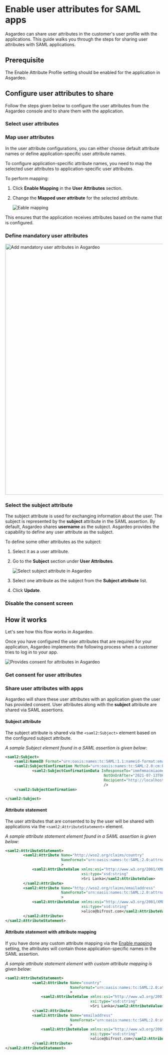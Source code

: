 # Enable user attributes for SAML apps

Asgardeo can share user attributes in the customer's <a :href="$withBase('/guides/users/manage-customers/#manage-the-customer-s-profile')">user profile</a> with the applications. This guide walks you through the steps for sharing user attributes with SAML applications. 

## Prerequisite

The <a :href="$withBase('/references/app-settings/saml-settings-for-app/#attribute-profile')">Enable Attribute Profile</a> setting should be enabled for the application in Asgardeo.

## Configure user attributes to share

Follow the steps given below to configure the user attributes from the Asgardeo console and to share them with the application.

### Select user attributes

<CommonGuide guide='guides/fragments/manage-app/manage-user-attributes/select-user-attributes.md'/>

### Map user attributes

In the user attribute configurations, you can either choose default attribute names or define application-specific user attribute names.

To configure application-specific attribute names, you need to map the selected user attributes to application-specific user attributes. 

To perform mapping:
1. Click **Enable Mapping** in the **User Attributes** section.
2. Change the **Mapped user attribute** for the selected attribute.
   
   <img :src="$withBase('/assets/img/guides/applications/attributes/saml/enable-mapping.png')" alt="Eable mapping">

This ensures that the application receives attributes based on the name that is configured.

### Define mandatory user attributes

<CommonGuide guide='guides/fragments/manage-app/manage-user-attributes/select-mandatory-attributes.md'/>

<img :src="$withBase('/assets/img/guides/applications/attributes/saml/add-mandatory-user-attributes.png')" width="800" alt="Add mandatory user attributes in Asgardeo">

### Select the subject attribute

The subject attribute is used for exchanging information about the user. The subject is represented by the **subject** attribute in the SAML assertion. 
By default, Asgardeo shares **username** as the subject. Asgardeo provides the capability to define any user attribute as the subject.

To define some other attributes as the subject:

1. <a :href="$withBase('#select-user-attributes')">Select it as a user attribute</a>. 
2. Go to the **Subject** section under **User Attributes**.

   <img :src="$withBase('/assets/img/guides/applications/attributes/saml/select-sub-attribute.png')" alt="Select subject attribute in Asgardeo"> 

3. Select one attribute as the subject from the **Subject attribute** list.
4. Click **Update**.

### Disable the consent screen

<CommonGuide guide='guides/fragments/manage-app/manage-user-attributes/disable-user-consent.md'/>

## How it works

Let's see how this flow works in Asgardeo.

Once you have configured the user attributes that are required for your application, Asgardeo implements the following process when a customer tries to log in to your app.

<img class="borderless-img" :src="$withBase('/assets/img/guides/applications/attributes/saml/how-it-works.png')" alt="Provides consent for attributes in Asgardeo">

### Get consent for user attributes
 
<CommonGuide guide='guides/fragments/manage-app/manage-user-attributes/get-user-consent.md'/>

### Share user attributes with apps

Asgardeo will share these user attributes with an application given the user has provided consent. User attributes along with the **subject** attribute are shared via SAML assertions. 

#### Subject attribute

The subject attribute is shared via the `<saml2:Subject>` element based on the <a :href="$withBase('#select-the-subject-attribute')">configured subject attribute</a>.

_A sample Subject element found in a SAML assertion is given below:_

```xml no-line-numbers
<saml2:Subject>
	<saml2:NameID Format="urn:oasis:names:tc:SAML:1.1:nameid-format:emailAddress">alice@bifrost.com</saml2:NameID>
	<saml2:SubjectConfirmation Method="urn:oasis:names:tc:SAML:2.0:cm:bearer">
			<saml2:SubjectConfirmationData InResponseTo="immfmmacmiaomepphphhlfokfggpffkleokajfbg"
											NotOnOrAfter="2021-07-13T06:09:33.594Z"
											Recipient="http://localhost:8081/sample-app/home.jsp"
											/>
	</saml2:SubjectConfirmation>

</saml2:Subject>
```

#### Attribute statement
The user attributes that are consented to by the user will be shared with applications via the `<saml2:AttributeStatement>` element.

_A sample attribute statement element found in a SAML assertion is given below:_
```xml no-line-numbers
<saml2:AttributeStatement>
        <saml2:Attribute Name="http://wso2.org/claims/country"
                         NameFormat="urn:oasis:names:tc:SAML:2.0:attrname-format:basic"
                         >
            <saml2:AttributeValue xmlns:xsi="http://www.w3.org/2001/XMLSchema-instance"
                                  xsi:type="xsd:string"
                                  >Sri Lanka</saml2:AttributeValue>
        </saml2:Attribute>
        <saml2:Attribute Name="http://wso2.org/claims/emailaddress"
                         NameFormat="urn:oasis:names:tc:SAML:2.0:attrname-format:basic"
                         >
            <saml2:AttributeValue xmlns:xsi="http://www.w3.org/2001/XMLSchema-instance"
                                  xsi:type="xsd:string"
                                  >alice@bifrost.com</saml2:AttributeValue>
        </saml2:Attribute>
</saml2:AttributeStatement> 
```

#### Attribute statement with attribute mapping

If you have done any custom attribute mapping via the [Enable mapping](#map-user-attributes) setting, the attributes will contain those application-specific names in the SAML assertion.

_A sample attribute statement element with custom attribute mapping is given below:_

```xml no-line-numbers
<saml2:AttributeStatement>
            <saml2:Attribute Name="country"
                             NameFormat="urn:oasis:names:tc:SAML:2.0:attrname-format:basic"
                             >
                <saml2:AttributeValue xmlns:xsi="http://www.w3.org/2001/XMLSchema-instance"
                                      xsi:type="xsd:string"
                                      >Sri Lanka</saml2:AttributeValue>
            </saml2:Attribute>
            <saml2:Attribute Name="emailaddress"
                             NameFormat="urn:oasis:names:tc:SAML:2.0:attrname-format:basic"
                             >
                <saml2:AttributeValue xmlns:xsi="http://www.w3.org/2001/XMLSchema-instance"
                                      xsi:type="xsd:string"
                                      >alice@bifrost.com</saml2:AttributeValue>
            </saml2:Attribute>
</saml2:AttributeStatement>
```
